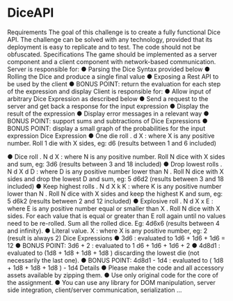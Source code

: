 # DiceAPI
Requirements
The goal of this challenge is to create a fully functional Dice API. The challenge can be solved with any technology, provided that its deployment is easy to replicate and to test. The code should not be obfuscated.
Specifications
The game should be implemented as a server component and a client component with network-based communication.
Server is responsible for:
● Parsing the Dice Syntax provided below
● Rolling the Dice and produce a single final value
● Exposing a Rest API to be used by the client
● BONUS POINT: return the evaluation for each step of the expression and display
Client is responsible for:
● Allow input of arbitrary Dice Expression as described below
● Send a request to the server and get back a response for the input expression
● Display the result of the expression
● Display error messages in a relevant way
● BONUS POINT: support sums and subtractions of Dice Expressions
● BONUS POINT: display a small graph of the probabilities for the input expression
Dice Expression
● One die roll .  d X : where  X  is any positive number. Roll 1    die with X    sides, eg:  d6  (results between 1 and 6 included)

● Dice roll .  N d X : where  N  is any positive number. Roll N    dice with  X  sides and sum, eg: 3d6  (results between 3 and 18 included)
● Drop lowest rolls .  N d X d D : where  D  is any positive number lower than N   . Roll  N  dice with X  sides and drop the lowest  D  and sum, eg: 5  d6d2  (results between 3 and 18 included)
● Keep highest rolls .  N d X k K : where  K  is any positive number lower than N   . Roll  N  dice with  X  sides and keep the highest K    and sum, eg: 5  d6k2  (results between 2 and 12 included)
● Explosive roll .  N d X x E : where  E  is any positive number equal or smaller than X   . Roll  N dice with  X  sides. For each value that is equal or greater than E    roll again until no values need to be re-rolled. Sum all the rolled dice. Eg:  4d6x6  (results between 4 and infinity).
● Literal value.  X : where  X  is any positive number, eg: 2    (result is always 2) Dice Expressions
● 3d6 : evaluated to  1d6 + 1d6 + 1d6 = 12
● BONUS POINT:  3d6 + 2 : evaluated to 1  d6 + 1d6 + 1d6 + 2
● 4d8d1 : evaluated to  (1d8 + 1d8 + 1d8  + 1d8 )  discarding the lowest die (not
necessarily the last one).
● BONUS POINT:  4d8d1 - 1d4 : evaluated to (  1d8 + 1d8 + 1d8  + 1d8 ) - 1d4
Details
● Please make the code and all accessory assets available by zipping them.
● Use only original code for the core of the assignment.
● You can use any library for DOM manipulation, server side integration, client/server
communication, serialization ...
